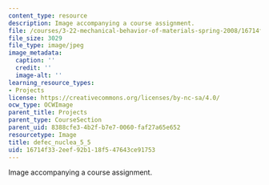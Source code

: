 ```yaml
---
content_type: resource
description: Image accompanying a course assignment.
file: /courses/3-22-mechanical-behavior-of-materials-spring-2008/16714f332eef92b118f547643ce91753_defec_nuclea_5_5.jpg
file_size: 3029
file_type: image/jpeg
image_metadata:
  caption: ''
  credit: ''
  image-alt: ''
learning_resource_types:
- Projects
license: https://creativecommons.org/licenses/by-nc-sa/4.0/
ocw_type: OCWImage
parent_title: Projects
parent_type: CourseSection
parent_uid: 8388cfe3-4b2f-b7e7-0060-faf27a65e652
resourcetype: Image
title: defec_nuclea_5_5
uid: 16714f33-2eef-92b1-18f5-47643ce91753
---
```

Image accompanying a course assignment.